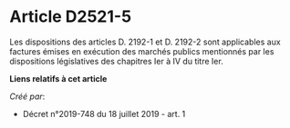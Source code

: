 # Article D2521-5

Les dispositions des articles D. 2192-1 et D. 2192-2 sont applicables aux factures émises en exécution des marchés publics
mentionnés par les dispositions législatives des chapitres Ier à IV du titre Ier.

**Liens relatifs à cet article**

_Créé par_:

  - Décret n°2019-748 du 18 juillet 2019 - art. 1
